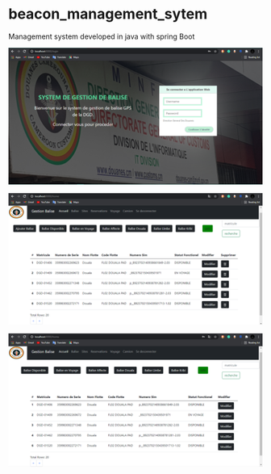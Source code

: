 # beacon_management_sytem
 Management system developed in java with spring Boot
 
 ![](pics/loginPage.png)
 
 ![](pics/admin.png)
 
 ![](pics/user.png)
